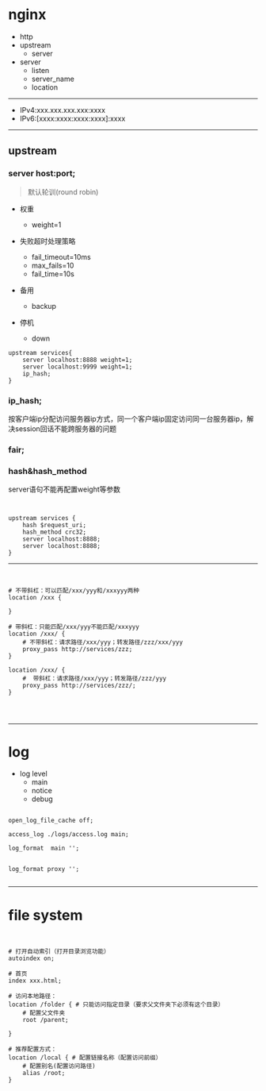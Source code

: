 # nginx



- http
- upstream
    - server
- server
    - listen
    - server_name
    - location


---

- IPv4:xxx.xxx.xxx.xxx:xxxx
- IPv6:[xxxx:xxxx:xxxx:xxxx]:xxxx




---
## upstream

### server host:port;
> 默认轮训(round robin)

- 权重
    - weight=1


- 失败超时处理策略
    - fail_timeout=10ms
    - max_fails=10
    - fail_time=10s

- 备用
    - backup
- 停机
    - down

```nginx
upstream services{
    server localhost:8888 weight=1;
    server localhost:9999 weight=1;
    ip_hash;
}

```


### ip_hash;
按客户端ip分配访问服务器ip方式，同一个客户端ip固定访问同一台服务器ip，解决session回话不能跨服务器的问题


### fair;

### hash&hash_method
server语句不能再配置weight等参数

```nginx


upstream services {
    hash $request_uri;
    hash_method crc32;
    server localhost:8888;
    server localhost:8888;
}

```


---
##

```nginx

# 不带斜杠：可以匹配/xxx/yyy和/xxxyyy两种
location /xxx {

}

# 带斜杠：只能匹配/xxx/yyy不能匹配/xxxyyy
location /xxx/ {
    # 不带斜杠：请求路径/xxx/yyy；转发路径/zzz/xxx/yyy
    proxy_pass http://services/zzz;
}

location /xxx/ {
    #  带斜杠：请求路径/xxx/yyy；转发路径/zzz/yyy
    proxy_pass http://services/zzz/;
}




```

---
# log

- log level
    - main
    - notice
    - debug
```nginx

open_log_file_cache off;

access_log ./logs/access.log main;

log_format  main '';


log_format proxy '';


```




---

# file system

```nginx


# 打开自动索引（打开目录浏览功能）
autoindex on;

# 首页
index xxx.html;

# 访问本地路径：
location /folder { # 只能访问指定目录（要求父文件夹下必须有这个目录）
    # 配置父文件夹
    root /parent;

}

# 推荐配置方式：
location /local { # 配置链接名称（配置访问前缀）
    # 配置别名(配置访问路径)
    alias /root;
}


```

